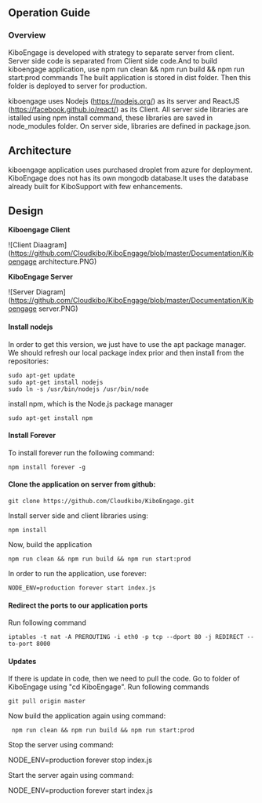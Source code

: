 ## Operation Guide
### Overview
KiboEngage is developed with strategy  to separate server from client. 
Server side code is separated from Client side code.And to build kiboengage application, use npm run clean && npm run build && npm run start:prod commands
The built application is stored in dist folder. Then this folder is deployed to server for production.

kiboengage uses Nodejs (https://nodejs.org/) as its server and ReactJS (https://facebook.github.io/react/) as its Client. 
All server side libraries are istalled using npm install command, these libraries are saved in node_modules folder. 
On server side, libraries are defined in package.json. 


## Architecture
kiboengage application uses purchased droplet from azure for deployment. 
KiboEngage does not has its own mongodb database.It uses the database already built for KiboSupport with few enhancements.


## Design

**Kiboengage Client**

![Client Diaagram](https://github.com/Cloudkibo/KiboEngage/blob/master/Documentation/Kiboengage architecture.PNG)

**KiboEngage Server**

![Server Diagram](https://github.com/Cloudkibo/KiboEngage/blob/master/Documentation/Kiboengage server.PNG)


#### Install nodejs

In order to get this version, we just have to use the apt package manager. We should refresh our local package index prior and then install from the repositories:


    sudo apt-get update
    sudo apt-get install nodejs
    sudo ln -s /usr/bin/nodejs /usr/bin/node

install npm, which is the Node.js package manager

    sudo apt-get install npm

#### Install Forever

To install forever run the following command:

    npm install forever -g



#### Clone the application on server from github:
    git clone https://github.com/Cloudkibo/KiboEngage.git

Install server side and client libraries using:

    npm install


Now, build the application

    npm run clean && npm run build && npm run start:prod

In order to run the application, use forever:

    NODE_ENV=production forever start index.js

#### Redirect the ports to our application ports

Run following  command

    iptables -t nat -A PREROUTING -i eth0 -p tcp --dport 80 -j REDIRECT --to-port 8000

#### Updates

If there is update in code, then we need to pull the code. Go to folder of KiboEngage using "cd KiboEngage". Run following commands

    git pull origin master

Now build the application again using command:

     npm run clean && npm run build && npm run start:prod

Stop the server using command: 

  NODE_ENV=production forever stop index.js

Start the server again using command:

   NODE_ENV=production forever start index.js










